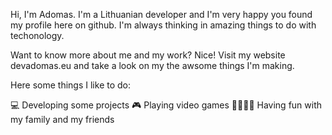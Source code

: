 Hi, I'm Adomas. I'm a Lithuanian developer and I'm very happy you found my profile here on github. I'm always thinking in amazing things to do with techonology.

Want to know more about me and my work? Nice! Visit my website devadomas.eu and take a look on my the awsome things I'm making. 

Here some things I like to do:

💻 Developing some projects
🎮 Playing video games
👨‍👩‍👧‍👦 Having fun with my family and my friends
